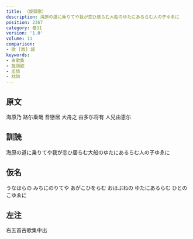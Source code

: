 ```yaml
---
title: （旋頭歌）
description: 海原の道に乗りてや我が恋ひ居らむ大船のゆたにあるらむ人の子ゆゑに
position: 2367
category: 巻11
version: '1.0'
volume: 11
comparison:
- 歌 [西] 謌
keywords:
- 古歌集
- 旋頭歌
- 恋情
- 枕詞
---
```


## 原文

海原乃 路尓乗哉 吾戀居 大舟之 由多尓将有 人兒由恵尓

## 訓読

海原の道に乗りてや我が恋ひ居らむ大船のゆたにあるらむ人の子ゆゑに

## 仮名

うなはらの みちにのりてや あがこひをらむ おほぶねの ゆたにあるらむ ひとのこゆゑに

## 左注

右五首古歌集中出
